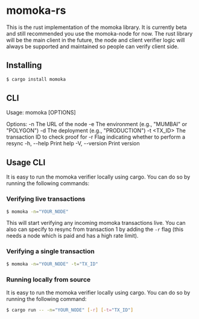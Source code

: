 # momoka-rs

This is the rust implementation of the momoka library. It is currently beta and still recommended you use the momoka-node for now. The rust library will be the main client in the future, the node and client verifier logic will always be supported and maintained so people can verify client side.

## Installing

```bash
$ cargo install momoka
```

## CLI

Usage: momoka [OPTIONS]

Options:
  -n <NODE>             The URL of the node
  -e <ENVIRONMENT>      The environment (e.g., "MUMBAI" or "POLYGON")
  -d <DEPLOYMENT>       The deployment (e.g., "PRODUCTION")
  -t <TX_ID>            The transaction ID to check proof for
  -r                    Flag indicating whether to perform a resync
  -h, --help            Print help
  -V, --version         Print version

## Usage CLI

It is easy to run the momoka verifier locally using cargo. You can do so by running the following commands:

### Verifying live transactions

```bash
$ momoka -n="YOUR_NODE"
```

This will start verifying any incoming momoka transactions live. You can also can specify to resync from transaction 1 by adding the `-r` flag (this needs a node which is paid and has a high rate limit).

### Verifying a single transaction

```bash
$ momoka -n="YOUR_NODE" -t="TX_ID"
```

### Running locally from source

It is easy to run the momoka verifier locally using cargo. You can do so by running the following command:

```bash
$ cargo run -- -n="YOUR_NODE" [-r] [-t="TX_ID"]
```
